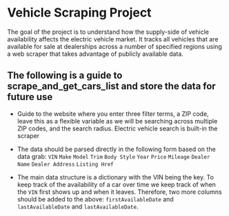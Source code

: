 # Vehicle Scraping Project

The goal of the project is to understand how the supply-side of vehicle
availability affects the electric vehicle market. It tracks all vehicles
that are available for sale at dealerships across a number of specified
regions using a web scraper that takes advantage of publicly available data.

## The following is a guide to scrape_and_get_cars_list and store the data for future use

- Guide to the website where you enter three filter terms, a ZIP code,
  leave this as a flexible variable as we will be searching across multiple
  ZIP codes, and the search radius. Electric vehicle search is built-in the
  scraper

- The data should be parsed directly in the following form based on the
  data grab:
  `VIN` `Make` `Model` `Trim` `Body Style` `Year`
  `Price` `Mileage` `Dealer Name` `Dealer Address`
  `Listing Href`

- The main data structure is a dictionary with the VIN being the key.
  To keep track of the availability of a car over time we keep track
  of when the `VIN` first shows up and when it leaves. Therefore,
  two more columns should be added to the above: `firstAvailableDate`
  and `lastAvailableDate` and `lastAvailableDate`.
